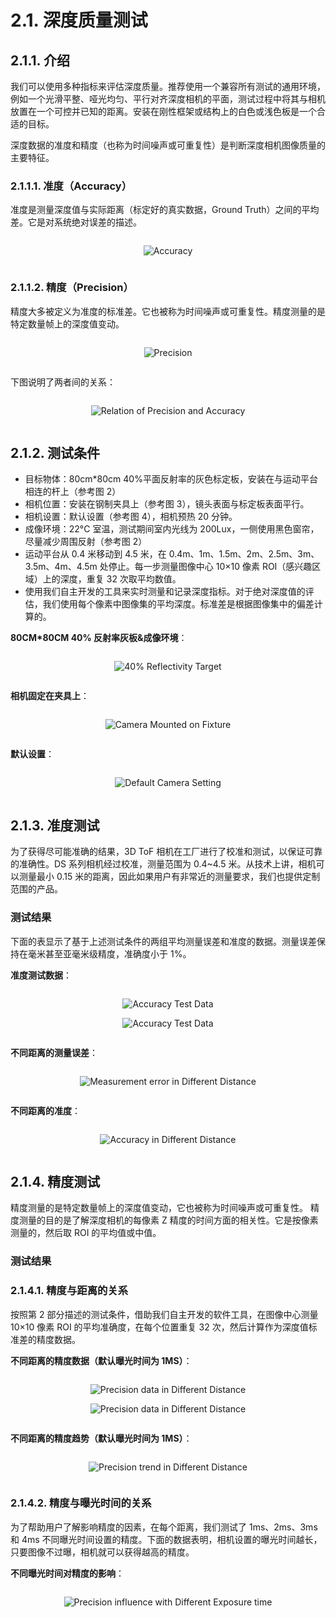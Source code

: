# 2.1. 深度质量测试

## 2.1.1. 介绍

我们可以使用多种指标来评估深度质量。推荐使用一个兼容所有测试的通用环境，例如一个光滑平整、哑光均匀、平行对齐深度相机的平面，测试过程中将其与相机放置在一个可控并已知的距离。安装在刚性框架或结构上的白色或浅色板是一个合适的目标。

深度数据的准度和精度（也称为时间噪声或可重复性）是判断深度相机图像质量的主要特征。

### 2.1.1.1. 准度（Accuracy）

准度是测量深度值与实际距离（标定好的真实数据，Ground Truth）之间的平均差。它是对系统绝对误差的描述。

<div class="center">

![Accuracy](pic/Accuracy.png)

</div>

### 2.1.1.2. 精度（Precision）

精度大多被定义为准度的标准差。它也被称为时间噪声或可重复性。精度测量的是特定数量帧上的深度值变动。

<div class="center">

![Precision](pic/Precision.png)

</div>

下图说明了两者间的关系：

<div class="center">

![Relation of Precision and Accuracy](<pic/Relation of Precision and Accuracy.png>)

</div>

## 2.1.2. 测试条件

- 目标物体：80cm\*80cm 40%平面反射率的灰色标定板，安装在与运动平台相连的杆上（参考图 2）
- 相机位置：安装在钢制夹具上（参考图 3），镜头表面与标定板表面平行。
- 相机设置：默认设置（参考图 4），相机预热 20 分钟。
- 成像环境：22°C 室温，测试期间室内光线为 200Lux，一侧使用黑色窗帘，尽量减少周围反射（参考图 2）
- 运动平台从 0.4 米移动到 4.5 米，在 0.4m、1m、1.5m、2m、2.5m、3m、3.5m、4m、4.5m 处停止。每一步测量图像中心 10×10 像素 ROI（感兴趣区域）上的深度，重复 32 次取平均数值。
- 使用我们自主开发的工具来实时测量和记录深度指标。对于绝对深度值的评估，我们使用每个像素中图像集的平均深度。标准差是根据图像集中的偏差计算的。

**80CM\*80CM 40% 反射率灰板&成像环境**：

<div class="center">

![40% Reflectivity Target](<pic/40 Reflectivity Target.png>)

</div>

**相机固定在夹具上**：

<div class="center">

![Camera Mounted on Fixture](<pic/Camera Mounted on Fixture.png>)

</div>

**默认设置**：

<div class="center">

![Default Camera Setting](<pic/Default Camera Setting.png>)

</div>

## 2.1.3. 准度测试

为了获得尽可能准确的结果，3D ToF 相机在工厂进行了校准和测试，以保证可靠的准确性。DS 系列相机经过校准，测量范围为 0.4\~4.5 米。从技术上讲，相机可以测量最小 0.15 米的距离，因此如果用户有非常近的测量要求，我们也提供定制范围的产品。

### 测试结果

下面的表显示了基于上述测试条件的两组平均测量误差和准度的数据。测量误差保持在毫米甚至亚毫米级精度，准确度小于 1%。

**准度测试数据**：

<div class="center">

![Accuracy Test Data](<pic/Accuracy Test Data1.png>)

![Accuracy Test Data](<pic/Accuracy Test Data2.png>)

</div>

**不同距离的测量误差**：

<div class="center">

![Measurement error in Different Distance](<pic/Measurement error in Different Distance.png>)

</div>

**不同距离的准度**：

<div class="center">

![Accuracy in Different Distance](<pic/Accuracy in Different Distance.png>)

</div>

## 2.1.4. 精度测试

精度测量的是特定数量帧上的深度值变动，它也被称为时间噪声或可重复性。 精度测量的目的是了解深度相机的每像素 Z 精度的时间方面的相关性。它是按像素测量的，然后取 ROI 的平均值或中值。

### 测试结果

### 2.1.4.1. 精度与距离的关系

按照第 2 部分描述的测试条件，借助我们自主开发的软件工具，在图像中心测量 10×10 像素 ROI 的平均准确度，在每个位置重复 32 次，然后计算作为深度值标准差的精度数据。

**不同距离的精度数据（默认曝光时间为 1MS）**：

<div class="center">

![Precision data in Different Distance](<pic/Precision data in Different Distance1.png>)

![Precision data in Different Distance](<pic/Precision data in Different Distance2.png>)

</div>

**不同距离的精度趋势（默认曝光时间为 1MS）**：

<div class="center">

![Precision trend in Different Distance](<pic/Precision trend in Different Distance.png>)

</div>

### 2.1.4.2. 精度与曝光时间的关系

为了帮助用户了解影响精度的因素，在每个距离，我们测试了 1ms、2ms、3ms 和 4ms 不同曝光时间设置的精度。下面的数据表明，相机设置的曝光时间越长，只要图像不过曝，相机就可以获得越高的精度。

**不同曝光时间对精度的影响**：

<div class="center">

![Precision influence with Different Exposure time](<pic/Precision influence with Different Exposure time.png>)

</div>

<style>
.center
{
  width: auto;
  display: table;
  margin-left: auto;
  margin-right: auto;
}
</style>
